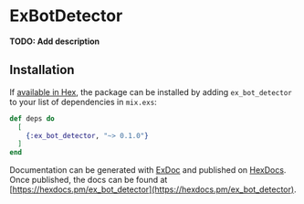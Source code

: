# ExBotDetector

**TODO: Add description**

## Installation

If [available in Hex](https://hex.pm/docs/publish), the package can be installed
by adding `ex_bot_detector` to your list of dependencies in `mix.exs`:

```elixir
def deps do
  [
    {:ex_bot_detector, "~> 0.1.0"}
  ]
end
```

Documentation can be generated with [ExDoc](https://github.com/elixir-lang/ex_doc)
and published on [HexDocs](https://hexdocs.pm). Once published, the docs can
be found at [https://hexdocs.pm/ex_bot_detector](https://hexdocs.pm/ex_bot_detector).

